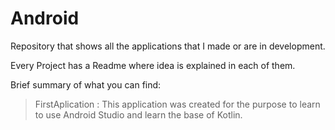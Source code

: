 # Android 

Repository that shows all the applications that I made or are in development.

Every Project has a Readme where idea is explained in each of them.

Brief summary of what you can find:

> FirstAplication : This application was created for the purpose to learn to use Android Studio and learn the base of Kotlin.
